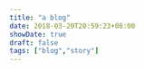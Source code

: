 ```yaml
---
title: "a blog"
date: 2018-03-20T20:59:23+08:00
showDate: true
draft: false
tags: ["blog","story"]
---
```


